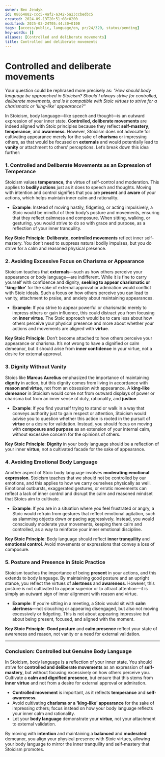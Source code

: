 ```yaml
---
owner: Ben Jendyk
id: 08654882-ccc5-4af2-a342-5a23ccbedbc5
created: 2024-09-13T20:51:08+0200
modified: 2025-03-24T05:44:30+0100
tags: [access/public, language/en, pr/24/329, status/pending]
key-words: []
aliases: [Controlled and deliberate movements]
title: Controlled and deliberate movements
---
```


# Controlled and deliberate movements

Your question could be rephrased more precisely as: *"How should body language be approached in Stoicism? Should I always strive for controlled, deliberate movements, and is it compatible with Stoic virtues to strive for a charismatic or 'king-like' appearance?"*

In Stoicism, body language—like speech and thought—is an outward expression of your inner state. **Controlled, deliberate movements** are indeed aligned with Stoic principles because they reflect **self-mastery**, **temperance**, and **awareness**. However, Stoicism does not advocate for cultivating appearance merely for the sake of **charisma** or impressing others, as that would be focused on **externals** and would potentially lead to **vanity** or attachment to others’ perceptions. Let’s break down this idea further:

### 1. **Controlled and Deliberate Movements as an Expression of Temperance**
Stoicism values **temperance**, the virtue of self-control and moderation. This applies to **bodily actions** just as it does to speech and thoughts. Moving with intention and control signifies that you are **present** and **aware** of your actions, which helps maintain inner calm and rationality. 

- **Example**: Instead of moving hastily, fidgeting, or acting impulsively, a Stoic would be mindful of their body’s posture and movements, ensuring that they reflect calmness and composure. When sitting, walking, or gesturing, you would strive to do so with grace and purpose, as a reflection of your inner tranquility.

**Key Stoic Principle**: **Deliberate, controlled movements** reflect inner self-mastery. You don’t need to suppress natural bodily impulses, but you do strive for a calm and reasoned physical presence.

### 2. **Avoiding Excessive Focus on Charisma or Appearance**
Stoicism teaches that **externals**—such as how others perceive your appearance or body language—are indifferent. While it is fine to carry yourself with confidence and dignity, **seeking to appear charismatic or 'king-like'** for the sake of external approval or admiration would conflict with Stoic ideals. Such a focus on how others perceive you can lead to vanity, attachment to praise, and anxiety about maintaining appearances.

- **Example**: If you strive to appear powerful or charismatic merely to impress others or gain influence, this could distract you from focusing on **inner virtue**. The Stoic approach would be to care less about how others perceive your physical presence and more about whether your actions and movements are aligned with **virtue**.

**Key Stoic Principle**: Don’t become attached to how others perceive your appearance or charisma. It’s not wrong to have a dignified or calm demeanor, but it should arise from **inner confidence** in your virtue, not a desire for external approval.

### 3. **Dignity Without Vanity**
Stoics like **Marcus Aurelius** emphasized the importance of maintaining **dignity** in action, but this dignity comes from living in accordance with **reason and virtue**, not from an obsession with appearance. A **king-like demeanor** in Stoicism would come not from outward displays of power or charisma but from an inner sense of duty, rationality, and **justice**.

- **Example**: If you find yourself trying to stand or walk in a way that conveys authority just to gain respect or attention, Stoicism would advise you to question whether this action is rooted in the pursuit of **virtue** or a desire for validation. Instead, you should focus on moving with **composure and purpose** as an extension of your internal calm, without excessive concern for the opinions of others.

**Key Stoic Principle**: **Dignity** in your body language should be a reflection of your inner **virtue**, not a cultivated facade for the sake of appearance.

### 4. **Avoiding Emotional Body Language**
Another aspect of Stoic body language involves **moderating emotional expression**. Stoicism teaches that we should not be controlled by our emotions, and this applies to how we carry ourselves physically as well. Emotional outbursts, exaggerated gestures, or erratic movements can reflect a lack of inner control and disrupt the calm and reasoned mindset that Stoics aim to cultivate.

- **Example**: If you are in a situation where you feel frustrated or angry, a Stoic would refrain from gestures that reflect emotional agitation, such as slamming objects down or pacing aggressively. Instead, you would consciously moderate your movements, keeping them calm and controlled, as a way to reinforce your inner emotional discipline.

**Key Stoic Principle**: Body language should reflect **inner tranquility** and **emotional control**. Avoid movements or expressions that convey a loss of composure.

### 5. **Posture and Presence in Stoic Practice**
Stoicism teaches the importance of being **present** in your actions, and this extends to body language. By maintaining good posture and an upright stance, you reflect the virtues of **alertness** and **awareness**. However, this posture is not cultivated to appear superior or to attract attention—it is simply an outward sign of inner alignment with reason and virtue.

- **Example**: If you’re sitting in a meeting, a Stoic would sit with **calm alertness**—not slouching or appearing disengaged, but also not moving excessively or fidgeting. This is not about appearing impressive but about being present, focused, and aligned with the moment.

**Key Stoic Principle**: **Good posture** and **calm presence** reflect your state of awareness and reason, not vanity or a need for external validation.

---

### Conclusion: Controlled but Genuine Body Language
In Stoicism, body language is a reflection of your inner state. You should strive for **controlled and deliberate movements** as an expression of **self-mastery**, but without focusing excessively on how others perceive you. Cultivate a **calm and dignified presence**, but ensure that this stems from **inner virtue** and not from a desire for external approval or admiration.

- **Controlled movement** is important, as it reflects **temperance** and **self-awareness**.
- Avoid cultivating **charisma or a 'king-like' appearance** for the sake of impressing others; focus instead on how your body language reflects your inner calm and rationality.
- Let your **body language** demonstrate your **virtue**, not your attachment to external validation.

By moving with **intention** and maintaining a **balanced** and **moderated** demeanor, you align your physical presence with Stoic virtues, allowing your body language to mirror the inner tranquility and self-mastery that Stoicism promotes.
